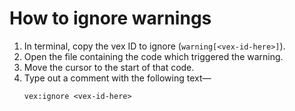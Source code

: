 # How to ignore warnings

1. In terminal, copy the vex ID to ignore (`warning[<vex-id-here>]`).
2. Open the file containing the code which triggered the warning.
3. Move the cursor to the start of that code.
4. Type out a comment with the following text—
    ```
    vex:ignore <vex-id-here>
    ```
